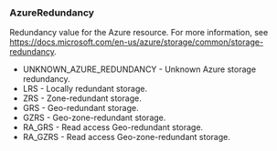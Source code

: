 ### AzureRedundancy
Redundancy value for the Azure resource.
 For more information, see https://docs.microsoft.com/en-us/azure/storage/common/storage-redundancy.

- UNKNOWN_AZURE_REDUNDANCY - Unknown Azure storage redundancy.
- LRS - Locally redundant storage.
- ZRS - Zone-redundant storage.
- GRS - Geo-redundant storage.
- GZRS - Geo-zone-redundant storage.
- RA_GRS - Read access Geo-redundant storage.
- RA_GZRS - Read access Geo-zone-redundant storage.
